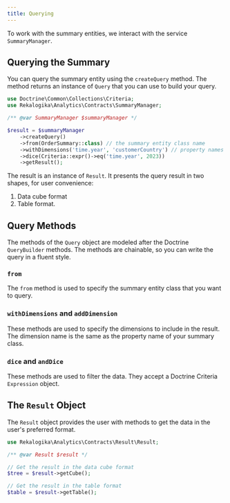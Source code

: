 ```yaml
---
title: Querying
---
```


To work with the summary entities, we interact with the service
`SummaryManager`.

## Querying the Summary

You can query the summary entity using the `createQuery` method. The method
returns an instance of `Query` that you can use to build your query.

```php
use Doctrine\Common\Collections\Criteria;
use Rekalogika\Analytics\Contracts\SummaryManager;

/** @var SummaryManager $summaryManager */

$result = $summaryManager
    ->createQuery()
    ->from(OrderSummary::class) // the summary entity class name
    ->withDimensions('time.year', 'customerCountry') // property names of the dimension
    ->dice(Criteria::expr()->eq('time.year', 2023))
    ->getResult();
```

The result is an instance of `Result`. It presents the query result in two
shapes, for user convenience:

1. Data cube format
2. Table format.

## Query Methods

The methods of the `Query` object are modeled after the Doctrine `QueryBuilder`
methods. The methods are chainable, so you can write the query in a fluent
style.

### `from`

The `from` method is used to specify the summary entity class that you want to
query.

### `withDimensions` and `addDimension`

These methods are used to specify the dimensions to include in the result. The
dimension name is the same as the property name of your summary class.

### `dice` and `andDice`

These methods are used to filter the data. They accept a Doctrine Criteria
`Expression` object.

## The `Result` Object

The `Result` object provides the user with methods to get the data in the
user's preferred format.

```php
use Rekalogika\Analytics\Contracts\Result\Result;

/** @var Result $result */

// Get the result in the data cube format
$tree = $result->getCube();

// Get the result in the table format
$table = $result->getTable();
```
